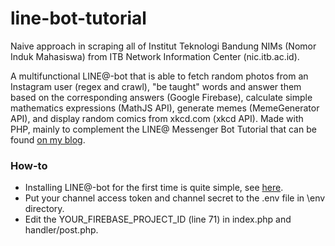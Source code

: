# line-bot-tutorial

Naive approach in scraping all of Institut Teknologi Bandung NIMs (Nomor Induk Mahasiswa) from ITB Network Information Center (nic.itb.ac.id).

A multifunctional LINE@-bot that is able to fetch random photos from an Instagram user (regex and crawl), "be taught" words and answer them based on the corresponding answers (Google Firebase), calculate simple mathematics expressions (MathJS API), generate memes (MemeGenerator API), and display random comics from xkcd.com (xkcd API). Made with PHP, mainly to complement the LINE@ Messenger Bot Tutorial that can be found [on my blog](https://blog.ashura.id/category/line/).

### How-to

* Installing LINE@-bot for the first time is quite simple, see [here](https://blog.ashura.id/membuat-line-messenger-bot-part-1/).
* Put your channel access token and channel secret to the .env file in \env directory.
* Edit the YOUR_FIREBASE_PROJECT_ID (line 71) in index.php and handler/post.php.
